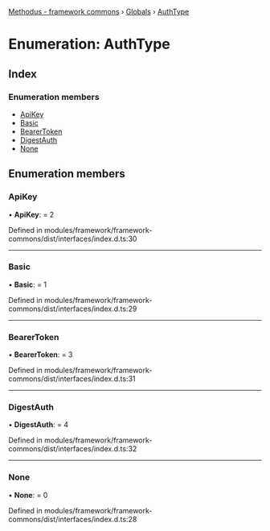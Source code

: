 [Methodus - framework commons](../README.md) › [Globals](../globals.md) › [AuthType](modules/framework/common/authtype.md)

# Enumeration: AuthType

## Index

### Enumeration members

* [ApiKey](#apikey)
* [Basic](#basic)
* [BearerToken](#bearertoken)
* [DigestAuth](#digestauth)
* [None](#none)

## Enumeration members

###  ApiKey

• **ApiKey**: = 2

Defined in modules/framework/framework-commons/dist/interfaces/index.d.ts:30

___

###  Basic

• **Basic**: = 1

Defined in modules/framework/framework-commons/dist/interfaces/index.d.ts:29

___

###  BearerToken

• **BearerToken**: = 3

Defined in modules/framework/framework-commons/dist/interfaces/index.d.ts:31

___

###  DigestAuth

• **DigestAuth**: = 4

Defined in modules/framework/framework-commons/dist/interfaces/index.d.ts:32

___

###  None

• **None**: = 0

Defined in modules/framework/framework-commons/dist/interfaces/index.d.ts:28
